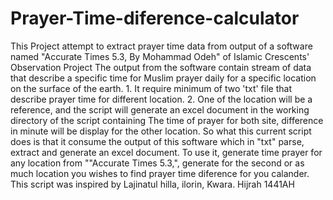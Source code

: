 # Prayer-Time-diference-calculator
This Project attempt to extract prayer time data from output of a software named "Accurate Times 5.3, By Mohammad Odeh" of Islamic Crescents' Observation Project  The output from the software contain stream of data that describe a specific time for Muslim prayer daily for a specific location on the surface of the earth.  1. It require minimum of two 'txt' file that describe prayer time for different location. 2. One of the location will be a reference, and the script will generate an excel document in the working directory of the script containing The time of prayer for both site, difference in minute will be display for the other location.  So what this current script does is that it consume the output of this software which in "txt" parse, extract and generate an excel document.  To use it, generate  time prayer for any location from ""Accurate Times 5.3,", generate for the second or as much location you wishes to find prayer time diference for you calander.  This script was inspired by Lajinatul hilla, ilorin, Kwara. Hijrah 1441AH
